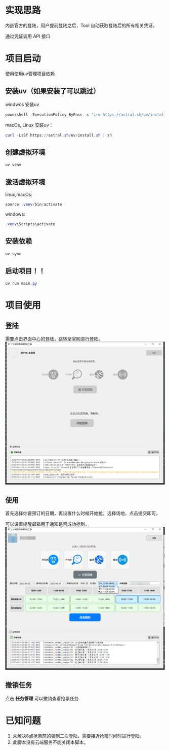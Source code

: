 # 实现思路

内嵌官方的登陆，用户提前登陆之后，Tool 自动获取登陆后的所有相关凭证。


通过凭证调用 API 接口

# 项目启动
使用使用uv管理项目依赖
## 安装uv（如果安装了可以跳过）
windwos 安装uv
```powershell
powershell -ExecutionPolicy ByPass -c "irm https://astral.sh/uv/install.ps1 | iex"
```

macOs, Linux 安装uv：
```powershell
curl -LsSf https://astral.sh/uv/install.sh | sh
```

## 创建虚拟环境

```powershell
uv venv
```

## 激活虚拟环境

linux,macOs:
```powershell
source .venv/bin/activate
```
windows:
```powershell
.venv\Scripts\activate
```

## 安装依赖

```powershell
uv sync
```

## 启动项目！！

```powershell
uv run main.py
```

# 项目使用
## 登陆
需要点击界面中心的登陆，跳转至官网进行登陆。 ![登陆](docs/images/login.png)

## 使用
首先选择你要预订的日期，再设置什么时候开始抢，选择场地，点击提交即可。

可以设置提醒邮箱用于通知是否成功抢到。
![使用](docs/images/select.png)

## 撤销任务
点击 **任务管理** 可以撤销查看抢票任务

# 已知问题
1. 未解决8点抢票前的强制二次登陆，需要接近抢票时间时进行登陆。
2. 此脚本没有云端服务不能关闭本脚本。
